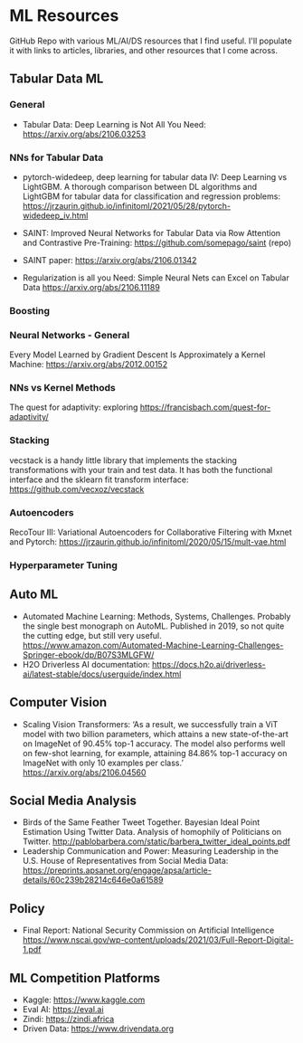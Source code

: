 # ML Resources

GitHub Repo with various ML/AI/DS resources that I find useful. I'll populate it with links to articles, libraries, and other resources that I come across. 


## Tabular Data ML

### General

* Tabular Data: Deep Learning is Not All You Need: https://arxiv.org/abs/2106.03253

### NNs for Tabular Data

* pytorch-widedeep, deep learning for tabular data IV: Deep Learning vs LightGBM. A thorough comparison between DL algorithms and LightGBM for tabular data for classification and regression problems: https://jrzaurin.github.io/infinitoml/2021/05/28/pytorch-widedeep_iv.html

* SAINT: Improved Neural Networks for Tabular Data via Row Attention and Contrastive Pre-Training: https://github.com/somepago/saint (repo)
* SAINT paper: https://arxiv.org/abs/2106.01342
* Regularization is all you Need: Simple Neural Nets can Excel on Tabular Data https://arxiv.org/abs/2106.11189

### Boosting

### Neural Networks - General

Every Model Learned by Gradient Descent Is Approximately a Kernel Machine: https://arxiv.org/abs/2012.00152

### NNs vs Kernel Methods

The quest for adaptivity: exploring https://francisbach.com/quest-for-adaptivity/

### Stacking

vecstack is a handy little library that implements the stacking transformations with your train and test data. It has both the functional interface and the sklearn fit transform interface: https://github.com/vecxoz/vecstack

### Autoencoders

RecoTour III: Variational Autoencoders for Collaborative Filtering with Mxnet and Pytorch: https://jrzaurin.github.io/infinitoml/2020/05/15/mult-vae.html

### Hyperparameter Tuning

## Auto ML

* Automated Machine Learning: Methods, Systems, Challenges. Probably the single best monograph on AutoML. Published in 2019, so not quite the cutting edge, but still very useful. https://www.amazon.com/Automated-Machine-Learning-Challenges-Springer-ebook/dp/B07S3MLGFW/
* H2O Driverless AI documentation: https://docs.h2o.ai/driverless-ai/latest-stable/docs/userguide/index.html

## Computer Vision

* Scaling Vision Transformers: ‘As a result, we successfully train a ViT model with two billion parameters, which attains a new state-of-the-art on ImageNet of 90.45% top-1 accuracy. The model also performs well on few-shot learning, for example, attaining 84.86% top-1 accuracy on ImageNet with only 10 examples per class.’
https://arxiv.org/abs/2106.04560


## Social Media Analysis

* Birds of the Same Feather Tweet Together. Bayesian Ideal Point Estimation Using Twitter Data. Analysis of homophily of Politicians on Twitter. http://pablobarbera.com/static/barbera_twitter_ideal_points.pdf
* Leadership Communication and Power: Measuring Leadership in the U.S. House of Representatives from Social Media Data: https://preprints.apsanet.org/engage/apsa/article-details/60c239b28214c646e0a61589

## Policy

* Final Report: National Security Commission on Artificial Intelligence https://www.nscai.gov/wp-content/uploads/2021/03/Full-Report-Digital-1.pdf

## ML Competition Platforms

* Kaggle: https://www.kaggle.com
* Eval AI: https://eval.ai
* Zindi: https://zindi.africa
* Driven Data: https://www.drivendata.org
